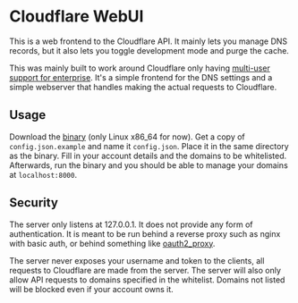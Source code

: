 # Cloudflare WebUI

This is a web frontend to the Cloudflare API. It mainly lets you manage DNS
records, but it also lets you toggle development mode and purge the cache.

This was mainly built to work around Cloudflare only having [multi-user support
for enterprise][1]. It's a simple frontend for the DNS settings and a simple
webserver that handles making the actual requests to Cloudflare.

## Usage

Download the [binary][2] (only Linux x86_64 for now). Get a copy of
`config.json.example` and name it `config.json`. Place it in the same directory
as the binary. Fill in your account details and the domains to be whitelisted.
Afterwards, run the binary and you should be able to manage your domains at
`localhost:8000`.

## Security

The server only listens at 127.0.0.1. It does not provide any form of
authentication. It is meant to be run behind a reverse proxy such as nginx with
basic auth, or behind something like
[oauth2_proxy][3].

The server never exposes your username and token to the clients, all requests to
Cloudflare are made from the server. The server will also only allow API
requests to domains specified in the whitelist. Domains not listed will be
blocked even if your account owns it.

[1]: https://support.cloudflare.com/hc/en-us/articles/200167846-How-do-I-add-additional-users-to-my-CloudFlare-account-
[2]: https://github.com/thatsmydoing/cloudflare-webui/releases
[3]: https://github.com/bitly/oauth2_proxy
